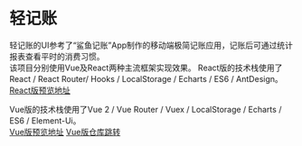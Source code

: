 # 轻记账
轻记账的UI参考了“鲨鱼记账”App制作的移动端极简记账应用，记账后可通过统计报表查看平时的消费习惯。  
该项目分别使用Vue及React两种主流框架实现效果。
React版的技术栈使用了React / React Router/ Hooks / LocalStorage / Echarts / ES6 / AntDesign。  
[React版预览地址](https://mongielee.gitee.io/react-lightbooking-website/#/statistics)


Vue版的技术栈使用了Vue 2 / Vue Router / Vuex / LocalStorage / Echarts / ES6 / Element-Ui。  
[Vue版预览地址](https://mongielee.gitee.io/vue-lightbooking-website/#/statistics)  [Vue版仓库跳转](https://github.com/MongieLee/vue-tally)

